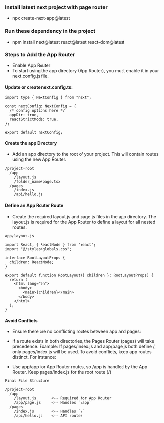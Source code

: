 
### Install latest next project with page router
* npx create-next-app@latest

### Run these dependency in the project 
* npm install next@latest react@latest react-dom@latest

### Steps to Add the App Router
* Enable App Router
* To start using the app directory (App Router), you must enable it in your next.config.js file.

#### Update or create next.config.ts:
```tsx
import type { NextConfig } from "next";

const nextConfig: NextConfig = {
  /* config options here */
  appDir: true,
  reactStrictMode: true,
};

export default nextConfig;
```
#### Create the app Directory
* Add an app directory to the root of your project. This will contain routes using the new App Router.
```tsx
/project-root
  /app
    /layout.js
    /folder_name/page.tsx
  /pages
    /index.js
    /api/hello.js
```
#### Define an App Router Route
* Create the required layout.js and page.js files in the app directory. The layout.js is required for the App Router to define a layout for all nested routes.

```tsx
app/layout.js

import React, { ReactNode } from 'react';
import "@/styles/globals.css";

interface RootLayoutProps {
  children: ReactNode;
}

export default function RootLayout({ children }: RootLayoutProps) {
  return (
    <html lang="en">
      <body>
        <main>{children}</main>
      </body>
    </html>
  );
}

```

#### Avoid Conflicts
* Ensure there are no conflicting routes between app and pages:

* If a route exists in both directories, the Pages Router (pages) will take precedence.
Example: If pages/index.js and app/page.js both define /, only pages/index.js will be used.
To avoid conflicts, keep app routes distinct. For instance:

* Use app/app for App Router routes, so /app is handled by the App Router.
Keep pages/index.js for the root route (/)

```tsx
Final File Structure

/project-root
  /app
    /layout.js       <-- Required for App Router
    /app/page.js     <-- Handles `/app`
  /pages
    /index.js        <-- Handles `/`
    /api/hello.js    <-- API routes
 
```
